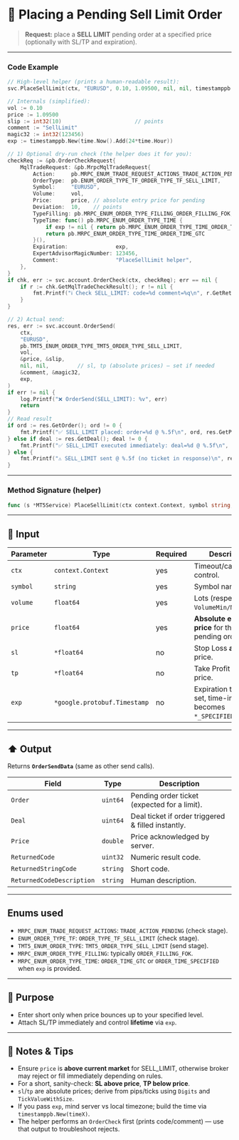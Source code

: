 # 🧾 Placing a Pending Sell Limit Order

> **Request:** place a **SELL LIMIT** pending order at a specified price (optionally with SL/TP and expiration).

---

### Code Example

```go
// High-level helper (prints a human-readable result):
svc.PlaceSellLimit(ctx, "EURUSD", 0.10, 1.09500, nil, nil, timestamppb.New(time.Now().Add(24*time.Hour)))

// Internals (simplified):
vol := 0.10
price := 1.09500
slip := int32(10)                       // points
comment := "SellLimit"
magic32 := int32(123456)
exp := timestamppb.New(time.Now().Add(24*time.Hour))

// 1) Optional dry-run check (the helper does it for you):
checkReq := &pb.OrderCheckRequest{
    MqlTradeRequest: &pb.MrpcMqlTradeRequest{
        Action:     pb.MRPC_ENUM_TRADE_REQUEST_ACTIONS_TRADE_ACTION_PENDING,
        OrderType:  pb.ENUM_ORDER_TYPE_TF_ORDER_TYPE_TF_SELL_LIMIT,
        Symbol:     "EURUSD",
        Volume:     vol,
        Price:      price, // absolute entry price for pending
        Deviation:  10,    // points
        TypeFilling: pb.MRPC_ENUM_ORDER_TYPE_FILLING_ORDER_FILLING_FOK,
        TypeTime: func() pb.MRPC_ENUM_ORDER_TYPE_TIME {
            if exp != nil { return pb.MRPC_ENUM_ORDER_TYPE_TIME_ORDER_TIME_SPECIFIED }
            return pb.MRPC_ENUM_ORDER_TYPE_TIME_ORDER_TIME_GTC
        }(),
        Expiration:               exp,
        ExpertAdvisorMagicNumber: 123456,
        Comment:                  "PlaceSellLimit helper",
    },
}
if chk, err := svc.account.OrderCheck(ctx, checkReq); err == nil {
    if r := chk.GetMqlTradeCheckResult(); r != nil {
        fmt.Printf("ℹ️ Check SELL_LIMIT: code=%d comment=%q\n", r.GetReturnedCode(), r.GetComment())
    }
}

// 2) Actual send:
res, err := svc.account.OrderSend(
    ctx,
    "EURUSD",
    pb.TMT5_ENUM_ORDER_TYPE_TMT5_ORDER_TYPE_SELL_LIMIT,
    vol,
    &price, &slip,
    nil, nil,         // sl, tp (absolute prices) — set if needed
    &comment, &magic32,
    exp,
)
if err != nil {
    log.Printf("❌ OrderSend(SELL_LIMIT): %v", err)
    return
}
// Read result
if ord := res.GetOrder(); ord != 0 {
    fmt.Printf("✅ SELL_LIMIT placed: order=%d @ %.5f\n", ord, res.GetPrice())
} else if deal := res.GetDeal(); deal != 0 {
    fmt.Printf("✅ SELL_LIMIT executed immediately: deal=%d @ %.5f\n", deal, res.GetPrice())
} else {
    fmt.Printf("⚠️ SELL_LIMIT sent @ %.5f (no ticket in response)\n", res.GetPrice())
}
```

---

### Method Signature (helper)

```go
func (s *MT5Service) PlaceSellLimit(ctx context.Context, symbol string, volume, price float64, sl, tp *float64, exp *timestamppb.Timestamp)
```

---

## 🔽 Input

| Parameter | Type                         | Required | Description                                                   |
| --------- | ---------------------------- | -------- | ------------------------------------------------------------- |
| `ctx`     | `context.Context`            | yes      | Timeout/cancel control.                                       |
| `symbol`  | `string`                     | yes      | Symbol name.                                                  |
| `volume`  | `float64`                    | yes      | Lots (respect `VolumeMin/Max/Step`).                          |
| `price`   | `float64`                    | yes      | **Absolute entry price** for the pending order.               |
| `sl`      | `*float64`                   | no       | Stop Loss **absolute** price.                                 |
| `tp`      | `*float64`                   | no       | Take Profit **absolute** price.                               |
| `exp`     | `*google.protobuf.Timestamp` | no       | Expiration time; if set, time-in-force becomes `*_SPECIFIED`. |

---

## ⬆️ Output

Returns **`OrderSendData`** (same as other send calls).

| Field                     | Type     | Description                                        |
| ------------------------- | -------- | -------------------------------------------------- |
| `Order`                   | `uint64` | Pending order ticket (expected for a limit).       |
| `Deal`                    | `uint64` | Deal ticket if order triggered & filled instantly. |
| `Price`                   | `double` | Price acknowledged by server.                      |
| `ReturnedCode`            | `uint32` | Numeric result code.                               |
| `ReturnedStringCode`      | `string` | Short code.                                        |
| `ReturnedCodeDescription` | `string` | Human description.                                 |

---

## Enums used

* `MRPC_ENUM_TRADE_REQUEST_ACTIONS`: `TRADE_ACTION_PENDING` (check stage).
* `ENUM_ORDER_TYPE_TF`: `ORDER_TYPE_TF_SELL_LIMIT` (check stage).
* `TMT5_ENUM_ORDER_TYPE`: `TMT5_ORDER_TYPE_SELL_LIMIT` (send stage).
* `MRPC_ENUM_ORDER_TYPE_FILLING`: typically `ORDER_FILLING_FOK`.
* `MRPC_ENUM_ORDER_TYPE_TIME`: `ORDER_TIME_GTC` or `ORDER_TIME_SPECIFIED` when `exp` is provided.

---

## 🎯 Purpose

* Enter short only when price bounces up to your specified level.
* Attach SL/TP immediately and control **lifetime** via `exp`.

---

## 🧩 Notes & Tips

* Ensure `price` is **above current market** for SELL\_LIMIT, otherwise broker may reject or fill immediately depending on rules.
* For a short, sanity-check: **SL above price**, **TP below price**.
* `sl`/`tp` are absolute prices; derive from pips/ticks using `Digits` and `TickValueWithSize`.
* If you pass `exp`, mind server vs local timezone; build the time via `timestamppb.New(timeX)`.
* The helper performs an `OrderCheck` first (prints code/comment) — use that output to troubleshoot rejects.
